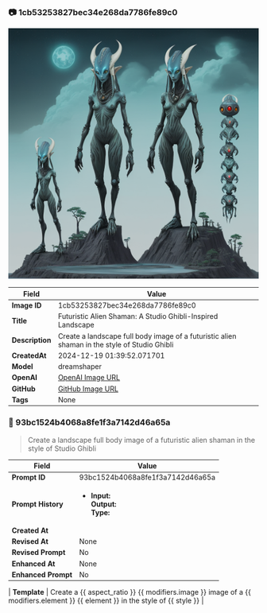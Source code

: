 

### 📷 1cb53253827bec34e268da7786fe89c0 


![data.id](./1cb53253827bec34e268da7786fe89c0.jpg)


| Field          | Value                                                                                                                     |
|----------------|---------------------------------------------------------------------------------------------------------------------------|
| **Image ID**             | 1cb53253827bec34e268da7786fe89c0                                                                                                             |
| **Title**           | Futuristic Alien Shaman: A Studio Ghibli-Inspired Landscape                                                                                                       |
| **Description**           | Create a landscape full body image of a futuristic alien shaman in the style of Studio Ghibli                                                                                                       |
| **CreatedAt**        | 2024-12-19 01:39:52.071701                                                                                                        |
| **Model**        | dreamshaper                                                                                                        |
| **OpenAI**         | [OpenAI Image URL](http://192.168.1.85:8081/generated-images/b642038756830.png)                                                                                |
| **GitHub**         | [GitHub Image URL](https://raw.githubusercontent.com/Caneta-Silva/weeb/refs/heads/main/images/1cb53253827bec34e268da7786fe89c0/1cb53253827bec34e268da7786fe89c0.jpg)                                                                                |
| **Tags**       | None                                                                                                                   |

### 📜 93bc1524b4068a8fe1f3a7142d46a65a

> Create a landscape full body image of a futuristic alien shaman in the style of Studio Ghibli

| Field          | Value                                                                                                                                                                      |
|----------------|----------------------------------------------------------------------------------------------------------------------------------------------------------------------------|
| **Prompt ID**  | 93bc1524b4068a8fe1f3a7142d46a65a                                                                                                                                                            |
| **Prompt History** | <ul><li>**Input:**  <br> **Output:**  <br> **Type:** </li></ul> |
| **Created At** |                                                                                                                                                    |
| **Revised At** | None                                                                                                                                                   |
| **Revised Prompt** | No                                                                                                                                                                      |
| **Enhanced At** | None                                                                                                                                                  |
| **Enhanced Prompt** | No                                                                                                                                                                    |

| **Template**   | Create a {{ aspect_ratio }} {{ modifiers.image }} image of a {{ modifiers.element }} {{ element }} in the style of {{ style }}                                                                                                                                           |


